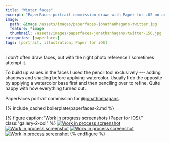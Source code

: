 ```yaml
---
title: "Winter faces"
excerpt: "PaperFaces portrait commission drawn with Paper for iOS on an iPad."
image: 
  path: &image /assets/images/paperfaces-jonathanhagans-twitter.jpg 
  feature: *image
  thumbnail: /assets/images/paperfaces-jonathanhagans-twitter-150.jpg
categories: [paperfaces]
tags: [portrait, illustration, Paper for iOS]
---
```


I don't often draw faces, but with the right photo reference I sometimes attempt it. 

To build up values in the faces I used the pencil tool exclusively --- adding shadows and shading before applying watercolor. Usually I do the opposite by applying a watercolor base first and then penciling over to refine. Quite happy with how everything turned out.

PaperFaces portrait commission for [@jonathanhagans](https://twitter.com/jonathanhagans).

{% include_cached boilerplate/paperfaces-2.md %}

{% figure caption:"Work in progress screenshots (Paper for iOS)." class:"gallery-2-col" %}
[![Work in process screenshot](/assets/images/paperfaces-jonathanhagans-process-1-600.jpg)](/assets/images/paperfaces-jonathanhagans-process-1-lg.jpg)
[![Work in process screenshot](/assets/images/paperfaces-jonathanhagans-process-2-600.jpg)](/assets/images/paperfaces-jonathanhagans-process-2-lg.jpg)
[![Work in process screenshot](/assets/images/paperfaces-jonathanhagans-process-3-600.jpg)](/assets/images/paperfaces-jonathanhagans-process-3-lg.jpg)
[![Work in process screenshot](/assets/images/paperfaces-jonathanhagans-process-4-600.jpg)](/assets/images/paperfaces-jonathanhagans-process-4-lg.jpg)
{% endfigure %}

